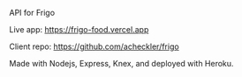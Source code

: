API for Frigo

Live app: https://frigo-food.vercel.app

Client repo: https://github.com/acheckler/frigo

Made with Nodejs, Express, Knex, and deployed with Heroku.